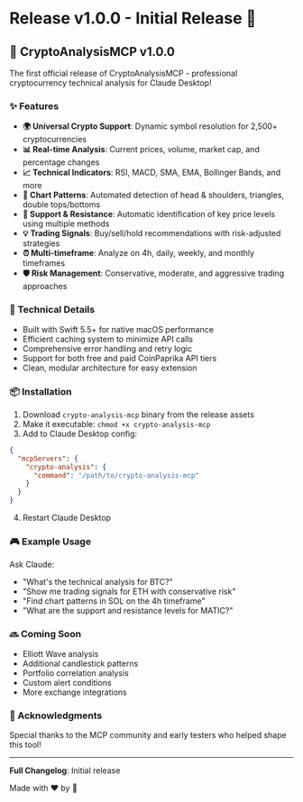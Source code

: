 # Release v1.0.0 - Initial Release 🚀

## 🍍 CryptoAnalysisMCP v1.0.0

The first official release of CryptoAnalysisMCP - professional cryptocurrency technical analysis for Claude Desktop!

### ✨ Features

- **🌍 Universal Crypto Support**: Dynamic symbol resolution for 2,500+ cryptocurrencies
- **📊 Real-time Analysis**: Current prices, volume, market cap, and percentage changes
- **📈 Technical Indicators**: RSI, MACD, SMA, EMA, Bollinger Bands, and more
- **🎯 Chart Patterns**: Automated detection of head & shoulders, triangles, double tops/bottoms
- **📍 Support & Resistance**: Automatic identification of key price levels using multiple methods
- **💡 Trading Signals**: Buy/sell/hold recommendations with risk-adjusted strategies
- **⏰ Multi-timeframe**: Analyze on 4h, daily, weekly, and monthly timeframes
- **🛡️ Risk Management**: Conservative, moderate, and aggressive trading approaches

### 🔧 Technical Details

- Built with Swift 5.5+ for native macOS performance
- Efficient caching system to minimize API calls
- Comprehensive error handling and retry logic
- Support for both free and paid CoinPaprika API tiers
- Clean, modular architecture for easy extension

### 📦 Installation

1. Download `crypto-analysis-mcp` binary from the release assets
2. Make it executable: `chmod +x crypto-analysis-mcp`
3. Add to Claude Desktop config:
```json
{
  "mcpServers": {
    "crypto-analysis": {
      "command": "/path/to/crypto-analysis-mcp"
    }
  }
}
```
4. Restart Claude Desktop

### 🎮 Example Usage

Ask Claude:
- "What's the technical analysis for BTC?"
- "Show me trading signals for ETH with conservative risk"
- "Find chart patterns in SOL on the 4h timeframe"
- "What are the support and resistance levels for MATIC?"

### 🔜 Coming Soon

- Elliott Wave analysis
- Additional candlestick patterns
- Portfolio correlation analysis
- Custom alert conditions
- More exchange integrations

### 🙏 Acknowledgments

Special thanks to the MCP community and early testers who helped shape this tool!

---

**Full Changelog**: Initial release

Made with ❤️ by 🍍